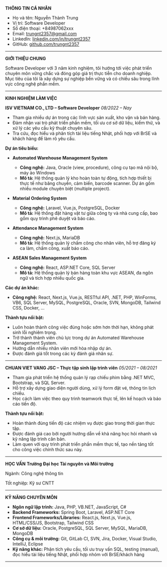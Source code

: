 **THÔNG TIN CÁ NHÂN**

* Họ và tên: Nguyễn Thành Trung
* Vị trí: Software Developer
* Số điện thoại: +84987062xxx
* Email: [trungnt2357@gmail.com](mailto:trungnt2357@gmail.com)
* LinkedIn: [linkedin.com/in/trungnt2357](https://www.linkedin.com/in/trungnt2357)
* GitHub: [github.com/trungnt2357](https://github.com/trungnt2357)

---

**GIỚI THIỆU CHUNG**

Software Developer với 3 năm kinh nghiệm, tôi hướng tới việc phát triển chuyên môn vững chắc và đóng góp giá trị thực tiễn cho doanh nghiệp. Mục tiêu của tôi là xây dựng sự nghiệp bền vững và có chiều sâu trong lĩnh vực công nghệ phần mềm.

---

**KINH NGHIỆM LÀM VIỆC**

**ISV VIETNAM CO., LTD – Software Developer**
*08/2022 – Nay*

* Tham gia nhiều dự án trong các lĩnh vực sản xuất, kho vận và bán hàng.
* Đảm nhận vai trò phát triển phần mềm, tối ưu cơ sở dữ liệu, kiểm thử, và xử lý các yêu cầu kỹ thuật chuyên sâu.
* Tra cứu, đọc hiểu và phân tích tài liệu tiếng Nhật, phối hợp với BrSE và khách hàng để làm rõ yêu cầu.

**Dự án tiêu biểu:**

* **Automated Warehouse Management System**

  * **Công nghệ:** Java, Oracle (view, procedure), công cụ tạo mã nội bộ, máy ảo Windows
  * **Mô tả:** Hệ thống quản lý kho hoàn toàn tự động, tích hợp thiết bị thực tế như băng chuyền, cảm biến, barcode scanner. Dự án gồm nhiều module chuyên biệt (multiple project).

* **Material Ordering System**

  * **Công nghệ:** Laravel, Vue.js, PostgreSQL, Docker
  * **Mô tả:** Hệ thống đặt hàng vật tư giữa công ty và nhà cung cấp, bao gồm quy trình phê duyệt và báo cáo.

* **Attendance Management System**

  * **Công nghệ:** Next.js, MariaDB
  * **Mô tả:** Hệ thống quản lý chấm công cho nhân viên, hỗ trợ đăng ký ca làm, chấm công, xuất báo cáo.

* **ASEAN Sales Management System**

  * **Công nghệ:** React, ASP.NET Core, SQL Server
  * **Mô tả:** Hệ thống quản lý bán hàng toàn khu vực ASEAN, đa ngôn ngữ và tích hợp nhiều quốc gia.

**Các dự án khác:**

* **Công nghệ:** React, Next.js, Vue.js, RESTful API, .NET, PHP, WinForms, VB6, SQL Server, MySQL, PostgreSQL, Oracle, SVN, MongoDB, Tailwind CSS, Docker, ...

**Thành tựu nổi bật:**

* Luôn hoàn thành công việc đúng hoặc sớm hơn thời hạn, không phát sinh lỗi nghiêm trọng.
* Trở thành thành viên chủ lực trong dự án Automated Warehouse Management System.
* Hướng dẫn nhiều nhân viên mới hòa nhập dự án.
* Được đánh giá tốt trong các kỳ đánh giá nhân sự.

---

**CHUAN VIET VANG JSC – Thực tập sinh lập trình viên**
*05/2021 – 08/2021*

* Tham gia phát triển hệ thống quản lý rạp chiếu phim bằng .NET MVC, Bootstrap, và SQL Server.
* Hỗ trợ xây dựng giao diện người dùng, xử lý form đặt vé, thông tin lịch chiếu.
* Học cách làm việc theo quy trình teamwork thực tế, lên kế hoạch và báo cáo tiến độ.

**Thành tựu nổi bật:**

* Hoàn thành đúng tiến độ các nhiệm vụ được giao trong thời gian thực tập.
* Được đánh giá cao bởi người hướng dẫn về khả năng học hỏi nhanh và kỹ năng lập trình căn bản.
* Làm quen với quy trình phát triển phần mềm thực tế, tạo nền tảng tốt cho công việc chính thức sau này.
---

**HỌC VẤN**
**Trường Đại học Tài nguyên và Môi trường**

Ngành: Công nghệ thông tin

Tốt nghiệp: Kỹ sư CNTT

---

**KỸ NĂNG CHUYÊN MÔN**

* **Ngôn ngữ lập trình:** Java, PHP, VB.NET, JavaScript, C#
* **Backend Frameworks:** Spring Boot, Laravel, ASP.NET Core
* **Frontend Frameworks/Libraries:** React.js, Next.js, Vue.js, HTML/CSS/JS, Bootstrap, Tailwind CSS
* **Cơ sở dữ liệu:** Oracle, PostgreSQL, SQL Server, MySQL, MariaDB, MongoDB
* **Công cụ & môi trường:** Git, GitLab CI, SVN, Jira, Docker, Visual Studio, IntelliJ, Eclipse
* **Kỹ năng khác:** Phân tích yêu cầu, tối ưu truy vấn SQL, testing (manual), đọc hiểu tài liệu tiếng Nhật, phối hợp nhóm với BrSE/khách hàng

---
